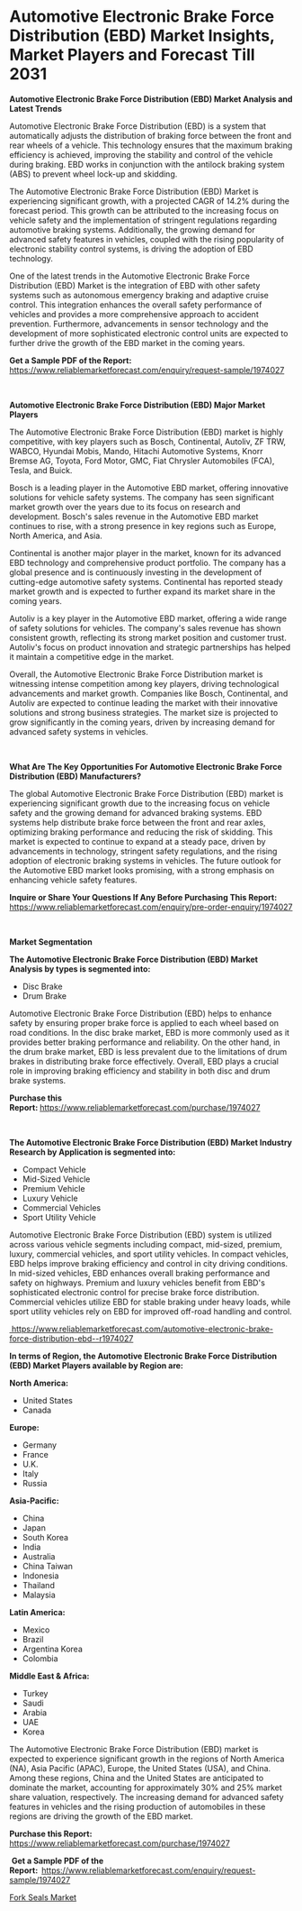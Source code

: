 <p><h1>Automotive Electronic Brake Force Distribution (EBD) Market Insights, Market Players and Forecast Till 2031</h1></p><p><strong>Automotive Electronic Brake Force Distribution (EBD) Market Analysis and Latest Trends</strong></p>
<p><p>Automotive Electronic Brake Force Distribution (EBD) is a system that automatically adjusts the distribution of braking force between the front and rear wheels of a vehicle. This technology ensures that the maximum braking efficiency is achieved, improving the stability and control of the vehicle during braking. EBD works in conjunction with the antilock braking system (ABS) to prevent wheel lock-up and skidding.</p><p>The Automotive Electronic Brake Force Distribution (EBD) Market is experiencing significant growth, with a projected CAGR of 14.2% during the forecast period. This growth can be attributed to the increasing focus on vehicle safety and the implementation of stringent regulations regarding automotive braking systems. Additionally, the growing demand for advanced safety features in vehicles, coupled with the rising popularity of electronic stability control systems, is driving the adoption of EBD technology.</p><p>One of the latest trends in the Automotive Electronic Brake Force Distribution (EBD) Market is the integration of EBD with other safety systems such as autonomous emergency braking and adaptive cruise control. This integration enhances the overall safety performance of vehicles and provides a more comprehensive approach to accident prevention. Furthermore, advancements in sensor technology and the development of more sophisticated electronic control units are expected to further drive the growth of the EBD market in the coming years.</p></p>
<p><strong>Get a Sample PDF of the Report:&nbsp;</strong> <a href="https://www.reliablemarketforecast.com/enquiry/request-sample/1974027">https://www.reliablemarketforecast.com/enquiry/request-sample/1974027</a></p>
<p>&nbsp;</p>
<p><strong>Automotive Electronic Brake Force Distribution (EBD) Major Market Players</strong></p>
<p><p>The Automotive Electronic Brake Force Distribution (EBD) market is highly competitive, with key players such as Bosch, Continental, Autoliv, ZF TRW, WABCO, Hyundai Mobis, Mando, Hitachi Automotive Systems, Knorr Bremse AG, Toyota, Ford Motor, GMC, Fiat Chrysler Automobiles (FCA), Tesla, and Buick.</p><p>Bosch is a leading player in the Automotive EBD market, offering innovative solutions for vehicle safety systems. The company has seen significant market growth over the years due to its focus on research and development. Bosch's sales revenue in the Automotive EBD market continues to rise, with a strong presence in key regions such as Europe, North America, and Asia.</p><p>Continental is another major player in the market, known for its advanced EBD technology and comprehensive product portfolio. The company has a global presence and is continuously investing in the development of cutting-edge automotive safety systems. Continental has reported steady market growth and is expected to further expand its market share in the coming years.</p><p>Autoliv is a key player in the Automotive EBD market, offering a wide range of safety solutions for vehicles. The company's sales revenue has shown consistent growth, reflecting its strong market position and customer trust. Autoliv's focus on product innovation and strategic partnerships has helped it maintain a competitive edge in the market.</p><p>Overall, the Automotive Electronic Brake Force Distribution market is witnessing intense competition among key players, driving technological advancements and market growth. Companies like Bosch, Continental, and Autoliv are expected to continue leading the market with their innovative solutions and strong business strategies. The market size is projected to grow significantly in the coming years, driven by increasing demand for advanced safety systems in vehicles.</p></p>
<p>&nbsp;</p>
<p><strong>What Are The Key Opportunities For Automotive Electronic Brake Force Distribution (EBD) Manufacturers?</strong></p>
<p><p>The global Automotive Electronic Brake Force Distribution (EBD) market is experiencing significant growth due to the increasing focus on vehicle safety and the growing demand for advanced braking systems. EBD systems help distribute brake force between the front and rear axles, optimizing braking performance and reducing the risk of skidding. This market is expected to continue to expand at a steady pace, driven by advancements in technology, stringent safety regulations, and the rising adoption of electronic braking systems in vehicles. The future outlook for the Automotive EBD market looks promising, with a strong emphasis on enhancing vehicle safety features.</p></p>
<p><strong>Inquire or Share Your Questions If Any Before Purchasing This Report:</strong> <a href="https://www.reliablemarketforecast.com/enquiry/pre-order-enquiry/1974027">https://www.reliablemarketforecast.com/enquiry/pre-order-enquiry/1974027</a></p>
<p>&nbsp;</p>
<p><strong>Market Segmentation</strong></p>
<p><strong>The Automotive Electronic Brake Force Distribution (EBD) Market Analysis by types is segmented into:</strong></p>
<p><ul><li>Disc Brake</li><li>Drum Brake</li></ul></p>
<p><p>Automotive Electronic Brake Force Distribution (EBD) helps to enhance safety by ensuring proper brake force is applied to each wheel based on road conditions. In the disc brake market, EBD is more commonly used as it provides better braking performance and reliability. On the other hand, in the drum brake market, EBD is less prevalent due to the limitations of drum brakes in distributing brake force effectively. Overall, EBD plays a crucial role in improving braking efficiency and stability in both disc and drum brake systems.</p></p>
<p><strong>Purchase this Report:&nbsp;</strong><a href="https://www.reliablemarketforecast.com/purchase/1974027">https://www.reliablemarketforecast.com/purchase/1974027</a></p>
<p>&nbsp;</p>
<p><strong>The Automotive Electronic Brake Force Distribution (EBD) Market Industry Research by Application is segmented into:</strong></p>
<p><ul><li>Compact Vehicle</li><li>Mid-Sized Vehicle</li><li>Premium Vehicle</li><li>Luxury Vehicle</li><li>Commercial Vehicles</li><li>Sport Utility Vehicle</li></ul></p>
<p><p>Automotive Electronic Brake Force Distribution (EBD) system is utilized across various vehicle segments including compact, mid-sized, premium, luxury, commercial vehicles, and sport utility vehicles. In compact vehicles, EBD helps improve braking efficiency and control in city driving conditions. In mid-sized vehicles, EBD enhances overall braking performance and safety on highways. Premium and luxury vehicles benefit from EBD's sophisticated electronic control for precise brake force distribution. Commercial vehicles utilize EBD for stable braking under heavy loads, while sport utility vehicles rely on EBD for improved off-road handling and control.</p></p>
<p><a href="https://www.reliablemarketforecast.com/automotive-electronic-brake-force-distribution-ebd--r1974027">&nbsp;https://www.reliablemarketforecast.com/automotive-electronic-brake-force-distribution-ebd--r1974027</a></p>
<p><strong>In terms of Region, the Automotive Electronic Brake Force Distribution (EBD) Market Players available by Region are:</strong></p>
<p>
    <p> <strong> North America: </strong>
        <ul>
            <li>United States</li>
            <li>Canada</li>
        </ul>
        </p> 
    <p> <strong> Europe: </strong>
        <ul>
            <li>Germany</li>
            <li>France</li>
            <li>U.K.</li>
            <li>Italy</li>
            <li>Russia</li>
        </ul>
        </p> 
    <p> <strong> Asia-Pacific: </strong>
        <ul>
            <li>China</li>
            <li>Japan</li>
            <li>South Korea</li>
            <li>India</li>
            <li>Australia</li>
            <li>China Taiwan</li>
            <li>Indonesia</li>
            <li>Thailand</li>
            <li>Malaysia</li>
        </ul>
        </p> 
    <p> <strong> Latin America: </strong>
        <ul>
            <li>Mexico</li>
            <li>Brazil</li>
            <li>Argentina Korea</li>
            <li>Colombia</li>
        </ul>
        </p> 
    <p> <strong> Middle East & Africa: </strong>
        <ul>
            <li>Turkey</li>
            <li>Saudi</li>
            <li>Arabia</li>
            <li>UAE</li>
            <li>Korea</li>
        </ul>
    </p>
    </p>
<p><p>The Automotive Electronic Brake Force Distribution (EBD) market is expected to experience significant growth in the regions of North America (NA), Asia Pacific (APAC), Europe, the United States (USA), and China. Among these regions, China and the United States are anticipated to dominate the market, accounting for approximately 30% and 25% market share valuation, respectively. The increasing demand for advanced safety features in vehicles and the rising production of automobiles in these regions are driving the growth of the EBD market.</p></p>
<p><strong>Purchase this Report: </strong><a href="https://www.reliablemarketforecast.com/purchase/1974027">https://www.reliablemarketforecast.com/purchase/1974027</a></p>
<p>&nbsp;<strong>Get a Sample PDF of the Report:&nbsp;&nbsp;</strong><a href="https://www.reliablemarketforecast.com/enquiry/request-sample/1974027">https://www.reliablemarketforecast.com/enquiry/request-sample/1974027</a></p>
<p><strong></strong></p>
<p><p><a href="https://view.publitas.com/reportprime-1/exploring-fork-seals-market-dynamics-global-trends-and-future-growth-prospects-2024-2031-covered-in-121-pages/">Fork Seals Market</a></p></p>